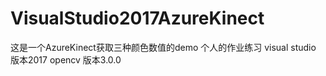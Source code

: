 # VisualStudio2017AzureKinect
这是一个AzureKinect获取三种颜色数值的demo
个人的作业练习
visual studio 版本2017
opencv 版本3.0.0
